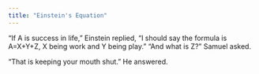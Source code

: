 ```yaml
---
title: "Einstein's Equation"
---
```


“If A is success in life,” Einstein replied, “I should say the formula is A=X+Y+Z, X being work and Y being play.” “And what is Z?” Samuel asked.

“That is keeping your mouth shut.” He answered.